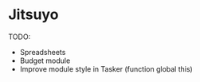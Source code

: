 Jitsuyo
=======

TODO:

- Spreadsheets
- Budget module
- Improve module style in Tasker (function global this)
